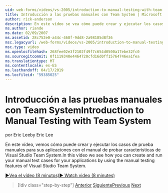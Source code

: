 ```yaml
---
uid: web-forms/videos/vs-2005/introduction-to-manual-testing-with-team-system
title: Introducción a las pruebas manuales con Team System | Microsoft Docs
author: rick-anderson
description: En este vídeo se vea cómo puede crear y ejecutar los casos de prueba manuales para sus aplicaciones con el manual de probar características de siste de equipo de Visual Studio...
ms.author: riande
ms.date: 02/09/2007
ms.assetid: 28c752e0-a44c-468f-9dd8-2a98185d8f36
msc.legacyurl: /web-forms/videos/vs-2005/introduction-to-manual-testing-with-team-system
msc.type: video
ms.openlocfilehash: 268fee02e3f2102f49f7c654d0500a17ebe32fc0
ms.sourcegitcommit: 0f1119340e4464720cfd16d0ff15764746ea1fea
ms.translationtype: MT
ms.contentlocale: es-ES
ms.lasthandoff: 04/17/2019
ms.locfileid: "59385025"
---
```

# <a name="introduction-to-manual-testing-with-team-system"></a><span data-ttu-id="daa03-103">Introducción a las pruebas manuales con Team System</span><span class="sxs-lookup"><span data-stu-id="daa03-103">Introduction to Manual Testing with Team System</span></span>

<span data-ttu-id="daa03-104">por Eric Lee</span><span class="sxs-lookup"><span data-stu-id="daa03-104">by Eric Lee</span></span>

<span data-ttu-id="daa03-105">En este vídeo, vemos cómo puede crear y ejecutar los casos de prueba manuales para sus aplicaciones con el manual de probar características de Visual Studio Team System.</span><span class="sxs-lookup"><span data-stu-id="daa03-105">In this video we see how you can create and run your manual test cases for your applications by using the manual testing features of Visual Studio Team System.</span></span>

[<span data-ttu-id="daa03-106">&#9654;Vea el vídeo (8 minutos)</span><span class="sxs-lookup"><span data-stu-id="daa03-106">&#9654; Watch video (8 minutes)</span></span>](https://channel9.msdn.com/Blogs/ASP-NET-Site-Videos/introduction-to-manual-testing-with-team-system)

> [!div class="step-by-step"]
> <span data-ttu-id="daa03-107">[Anterior](introduction-to-load-testing-web-applications-with-team-system.md)
> [Siguiente](introduction-to-managing-and-running-tests-with-team-system.md)</span><span class="sxs-lookup"><span data-stu-id="daa03-107">[Previous](introduction-to-load-testing-web-applications-with-team-system.md)
[Next](introduction-to-managing-and-running-tests-with-team-system.md)</span></span>
